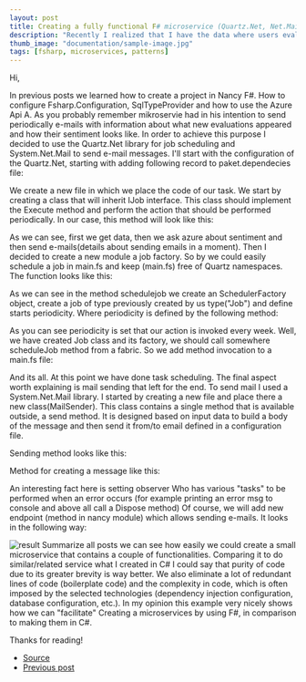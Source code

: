 ```yaml
---
layout: post
title: Creating a fully functional F# microservice (Quartz.Net, Net.Mail)
description: "Recently I realized that I have the data where users evaluate things presented to them. These opinions are stored in the database, but let's be honest how often you open a management studio to see what records appear in the database? I am definitely not that kind of person. So I thought it would be fun to write an application that would sent as a weekly report and also providing an api, to ask for data from the last week. In this article we would take a look at scheduling mails on weekly basis."
thumb_image: "documentation/sample-image.jpg"
tags: [fsharp, microservices, patterns]
---
```


Hi,

In previous posts we learned how to create a project in Nancy F#. How to configure Fsharp.Configuration, SqlTypeProvider and how to use the Azure Api A. As you probably remember mikroservie had in his intention to send periodically e-mails with information about what new evaluations appeared and how their sentiment looks like.
In order to achieve this purpose I decided to use the Quartz.Net library for job scheduling and System.Net.Mail to send e-mail messages.
I'll start with the configuration of the Quartz.Net, starting with adding following record to paket.dependecies file:
<script src="https://gist.github.com/MNie/be440835382de01b518f91503de1437e.js"></script>
We create a new file in which we place the code of our task. We start by creating a class that will inherit IJob interface. This class should implement the Execute method and perform the action that should be performed periodically.
In our case, this method will look like this:
<script src="https://gist.github.com/MNie/a32431e0d41254f3852e1570b70989e2.js"></script>
As we can see, first we get data, then we ask azure about sentiment and then send e-mails(details about sending emails in a moment).
Then I decided to create a new module a job factory. So by we could easily schedule a job in main.fs and keep (main.fs) free of Quartz namespaces. The function looks like this:
<script src="https://gist.github.com/MNie/f55cbe296a87848421307f997cef7e1e.js"></script>
As we can see in the method schedulejob we create an SchedulerFactory object, create a job of type previously created by us type("Job") and define starts periodicity. Where periodicity is defined by the following method:
<script src="https://gist.github.com/MNie/a2117b8a710be61b9efc48a7d17ae685.js"></script>

As you can see periodicity is set that our action is invoked every week.
Well, we have created Job class and its factory, we should call somewhere scheduleJob method from a fabric. So we add method invocation to a main.fs file:
<script src="https://gist.github.com/MNie/9cc41dc64d1f5bb6eaf7a75d7044251a.js"></script>
And its all. At this point we have done task scheduling. The final aspect worth explaining is mail sending that left for the end.
To send mail I used a System.Net.Mail library. I started by creating a new file and place there a new class(MailSender). This class contains a single method that is available outside, a send method.
It is designed based on input data to build a body of the message and then send it from/to email defined in a configuration file.
<script src="https://gist.github.com/MNie/4ead7df10bc6febd6bb9e195d2394aca.js"></script>
Sending method looks like this:
<script src="https://gist.github.com/MNie/c2117667704845dbd661e41512499eb7.js"></script>
Method for creating a message like this:
<script src="https://gist.github.com/MNie/384196478c08e0265ee35dfa196b6c95.js"></script>
An interesting fact here is setting observer Who has various "tasks" to be performed when an error occurs (for example printing an error msg to console and above all call a Dispose method)
Of course, we will add new endpoint (method in nancy module) which allows sending e-mails. It looks in the following way:
<script src="https://gist.github.com/MNie/a1275e34534c41ecd3d91f95b366ae4d.js"></script>
![result](https://mnie.github.com/img/11-03-2017SentimentAppPart3/result.png)
Summarize all posts we can see how easily we could create a small microservice that contains a couple of functionalities. Comparing it to do similar/related service what I created in C# I could say that purity of code due to its greater brevity is way better. We also eliminate a lot of redundant lines of code (boilerplate code) and the complexity in code, which is often imposed by the selected technologies (dependency injection configuration, database configuration, etc.). In my opinion this example very nicely shows how we can "facilitate" Creating a microservices by using F#, in comparison to making them in C#.

Thanks for reading!


* [Source](https://github.com/MNie/SentimentNotifier)
* [Previous post](https://mnie.github.io/2017-03-11-sentimentAppPart2/)

